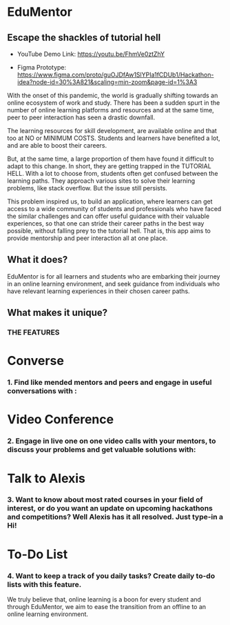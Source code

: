 # EduMentor 
## Escape the shackles of tutorial hell
* YouTube Demo Link: https://youtu.be/FhmVe0ztZhY

* Figma Prototype: https://www.figma.com/proto/guOJDfAw1SlYPIa1fCDUb1/Hackathon-idea?node-id=30%3A821&scaling=min-zoom&page-id=1%3A3

With the onset of this pandemic, the world is gradually shifting towards an online ecosystem of work and study. There has been a sudden spurt in the number of online learning platforms and resources and at the same time, peer to peer interaction has seen a drastic downfall.

The learning resources for skill development, are available online and that too at NO or MINIMUM COSTS. Students and learners have benefited a lot, and are able to boost their careers. 

But, at the same time, a large proportion of them have found it difficult to adapt to this change. In short, they are getting trapped in the TUTORIAL HELL.
With a lot to choose from, students often get confused between the learning paths. They approach various sites to solve their learning problems, like stack overflow. But the issue still persists.

This problem inspired us, to build an application, where learners can get access to a wide community of students and professionals who have faced the similar challenges and can offer useful guidance with their valuable experiences, so that one can stride their career paths in the best way possible, without falling prey to the tutorial hell.
That is, this app aims to provide mentorship and peer interaction all at one place.

## What it does?
EduMentor is for all learners and students who are embarking their journey in an online learning environment, and seek guidance from individuals who have relevant learning experiences in their chosen career paths.

## What makes it unique? 
### THE FEATURES


# Converse
### 1. Find like mended mentors and peers and engage in useful conversations with :


# Video Conference
### 2. Engage in live one on one video calls with your mentors, to discuss your problems and get valuable solutions with:

# Talk to Alexis
### 3. Want to know about most rated courses in your field of interest, or do you want an update on upcoming hackathons and competitions? Well Alexis has it all resolved. Just type-in a Hi!


# To-Do List
### 4. Want to keep a track of you daily tasks? Create daily to-do lists with this feature.


We truly believe that, online learning is a boon for every student and through EduMentor, we aim to ease the transition from an offline to an online learning environment.





